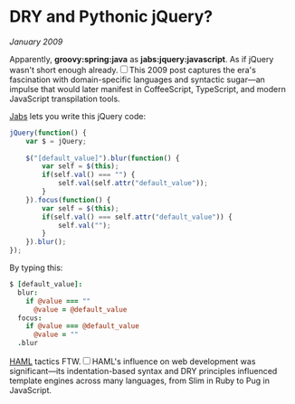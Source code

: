 # DRY and Pythonic jQuery?
*January 2009*





Apparently, **groovy:spring:java** as **jabs:jquery:javascript**. As if jQuery wasn't short enough already.<label for="sn-jabs" class="margin-toggle sidenote-number"></label><input type="checkbox" id="sn-jabs" class="margin-toggle"/><span class="sidenote">This 2009 post captures the era's fascination with domain-specific languages and syntactic sugar—an impulse that would later manifest in CoffeeScript, TypeScript, and modern JavaScript transpilation tools.</span>

 [Jabs](http://github.com/collin/jabs) lets you write this jQuery code:

```javascript
jQuery(function() {
    var $ = jQuery;
    
    $("[default_value]").blur(function() {
        var self = $(this);
        if(self.val() === "") {
            self.val(self.attr("default_value"));
        }
    }).focus(function() {
        var self = $(this);
        if(self.val() === self.attr("default_value")) {
            self.val("");
        }
    }).blur();
});
```

 By typing this:

```coffeescript
$ [default_value]:
  blur:
    if @value === ""
      @value = @default_value
  focus:
    if @value === @default_value
      @value = ""
  .blur
```

 [HAML](http://haml-lang.com/) tactics FTW.<label for="sn-haml" class="margin-toggle sidenote-number"></label><input type="checkbox" id="sn-haml" class="margin-toggle"/><span class="sidenote">HAML's influence on web development was significant—its indentation-based syntax and DRY principles influenced template engines across many languages, from Slim in Ruby to Pug in JavaScript.</span> 

  